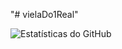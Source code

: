 "# vielaDo1Real"

![Estatísticas do GitHub](https://github-readme-stats.vercel.app/api?username=vieelaDo1Real&show_icons=true&theme=radical)

